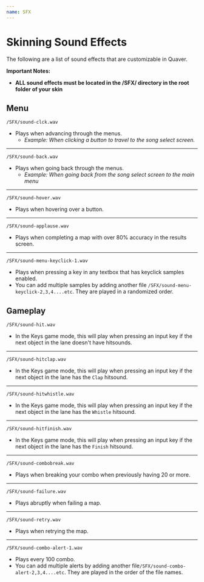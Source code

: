 ```yaml
---
name: SFX
---
```


# Skinning Sound Effects

The following are a list of sound effects that are customizable in Quaver.

**Important Notes:**

* **ALL sound effects must be located in the /SFX/ directory in the root folder of your skin**

## Menu

`/SFX/sound-clck.wav`

* Plays when advancing through the menus.
     * *Example: When clicking a button to travel to the song select screen.*

---

`/SFX/sound-back.wav`

* Plays when going back through the menus.
     * *Example: When going back from the song select screen to the main menu*

---

`/SFX/sound-hover.wav`

* Plays when hovering over a button.

---

`/SFX/sound-applause.wav`

* Plays when completing a map with over 80% accuracy in the results screen.

---

`/SFX/sound-menu-keyclick-1.wav`

* Plays when pressing a key in any textbox that has keyclick samples enabled.
* You can add multiple samples by adding another file `/SFX/sound-menu-keyclick-2,3,4....etc`. They are played in a randomized order.

## Gameplay

`/SFX/sound-hit.wav`

* In the Keys game mode, this will play when pressing an input key if the next object in the lane doesn't have hitsounds.

---

`/SFX/sound-hitclap.wav`

* In the Keys game mode, this will play when pressing an input key if the next object in the lane has the `Clap` hitsound.

---

`/SFX/sound-hitwhistle.wav`

* In the Keys game mode, this will play when pressing an input key if the next object in the lane has the `Whistle` hitsound.

---

`/SFX/sound-hitfinish.wav`

* In the Keys game mode, this will play when pressing an input key if the next object in the lane has the `Finish` hitsound.

---

`/SFX/sound-combobreak.wav`

* Plays when breaking your combo when previously having 20 or more.

---

`/SFX/sound-failure.wav`

* Plays abruptly when failing a map.

---

`/SFX/sound-retry.wav`

* Plays when retrying the map.

---

`/SFX/sound-combo-alert-1.wav`

* Plays every 100 combo.
* You can add multiple alerts by adding another file`/SFX/sound-combo-alert-2,3,4....etc`. They are played in the order of the file names.
